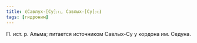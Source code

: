 ```yaml
---
title: ⦗Савлух-[Су]⒯, Савлых-[Су]⒯⦘
tags: [гидроним]
---
```


П. ист. р. Альма; питается источником Савлых-Су у кордона им. Седуна.
